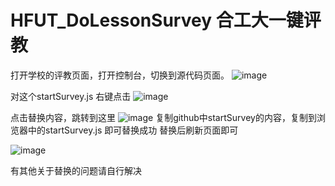 # HFUT_DoLessonSurvey 合工大一键评教

打开学校的评教页面，打开控制台，切换到源代码页面。
![image](https://github.com/user-attachments/assets/a7b782f1-e324-4c83-99e7-99a02e61d637)

对这个startSurvey.js 右键点击
![image](https://github.com/user-attachments/assets/ef42a092-55ef-46eb-91f3-d87b8c8a0dad)

点击替换内容，跳转到这里
![image](https://github.com/user-attachments/assets/f3473d87-05ab-4002-8ed0-7996e2e3f65a)
复制github中startSurvey的内容，复制到浏览器中的startSurvey.js 即可替换成功
替换后刷新页面即可

![image](https://github.com/user-attachments/assets/2ba76076-2f4c-4924-af9e-96e291053841)


有其他关于替换的问题请自行解决
